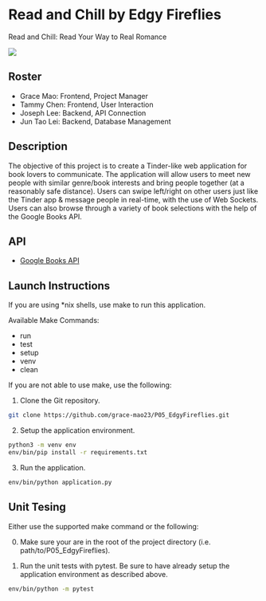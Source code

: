 # Read and Chill by Edgy Fireflies

Read and Chill: Read Your Way to Real Romance

![](https://github.com/grace-mao23/P05_EdgyFireflies/workflows/CI/badge.svg)

## Roster

* Grace Mao: Frontend, Project Manager
* Tammy Chen: Frontend, User Interaction
* Joseph Lee: Backend, API Connection
* Jun Tao Lei: Backend, Database Management

## Description

The objective of this project is to create a Tinder-like web application for book lovers to communicate. The application will allow users to meet new people with similar genre/book interests and bring people together (at a reasonably safe distance). Users can swipe left/right on other users just like the Tinder app & message people in real-time, with the use of Web Sockets. Users can also browse through a variety of book selections with the help of the Google Books API. 

## API

* [Google Books API](https://github.com/grace-mao23/P05_EdgyFireflies/blob/master/411_google-books.pdf)

## Launch Instructions

If you are using *nix shells, use make to run this application.

Available Make Commands:

* run
* test
* setup
* venv
* clean

If you are not able to use make, use the following:

1. Clone the Git repository.

```bash
git clone https://github.com/grace-mao23/P05_EdgyFireflies.git
```

2. Setup the application environment.

```bash
python3 -m venv env
env/bin/pip install -r requirements.txt
```

3. Run the application.

```bash
env/bin/python application.py
```

## Unit Tesing

Either use the supported make command or the following:

0. Make sure your are in the root of the project directory (i.e. path/to/P05_EdgyFireflies).

1. Run the unit tests with pytest. Be sure to have already setup the application environment as described above.

```bash
env/bin/python -m pytest
```
